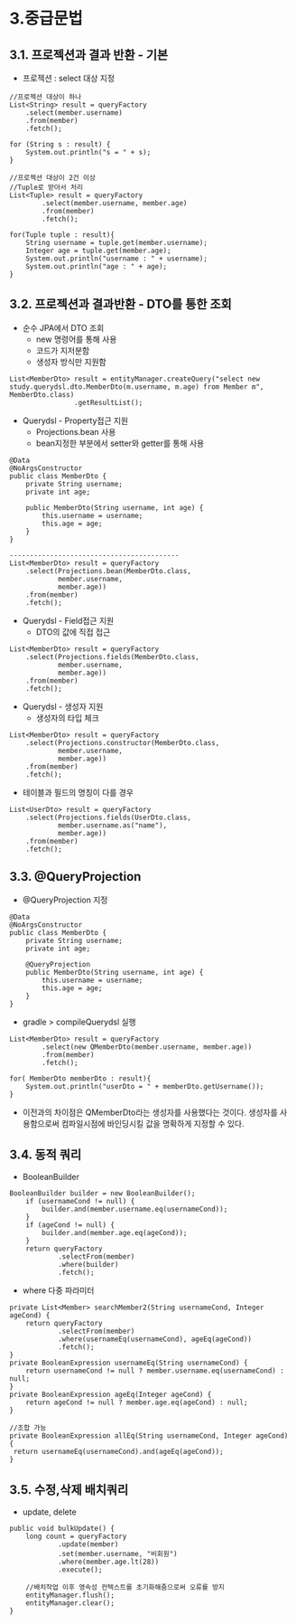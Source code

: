 # 3.중급문법

## 3.1. 프로젝션과 결과 반환 - 기본

- 프로젝션 : select 대상 지정

```code
//프로젝션 대상이 하나
List<String> result = queryFactory
    .select(member.username)
    .from(member)
    .fetch();

for (String s : result) {
    System.out.println("s = " + s);
}

//프로젝션 대상이 2건 이상
//Tuple로 받아서 처리
List<Tuple> result = queryFactory
        .select(member.username, member.age)
        .from(member)
        .fetch();

for(Tuple tuple : result){
    String username = tuple.get(member.username);
    Integer age = tuple.get(member.age);
    System.out.println("username : " + username);
    System.out.println("age : " + age);
}

```

## 3.2. 프로젝션과 결과반환 -  DTO를 통한 조회

- 순수 JPA에서 DTO 조회
  - new 명령어를 통해 사용
  - 코드가 지저분함
  - 생성자 방식만 지원함

```code
List<MemberDto> result = entityManager.createQuery("select new study.querydsl.dto.MemberDto(m.username, m.age) from Member m", MemberDto.class)
                .getResultList();
```

- Querydsl - Property접근 지원
  - Projections.bean 사용
  - bean지정한 부분에서 setter와 getter를 통해 사용

```code
@Data
@NoArgsConstructor
public class MemberDto {
    private String username;
    private int age;

    public MemberDto(String username, int age) {
        this.username = username;
        this.age = age;
    }
}

------------------------------------------
List<MemberDto> result = queryFactory
    .select(Projections.bean(MemberDto.class,
            member.username,
            member.age))
    .from(member)
    .fetch();
```

- Querydsl - Field접근 지원
  - DTO의 값에 직접 접근

```code
List<MemberDto> result = queryFactory
    .select(Projections.fields(MemberDto.class,
            member.username,
            member.age))
    .from(member)
    .fetch();
```

- Querydsl - 생성자 지원
  - 생성자의 타입 체크

```code
List<MemberDto> result = queryFactory
    .select(Projections.constructor(MemberDto.class,
            member.username,
            member.age))
    .from(member)
    .fetch();
```

- 테이블과 필드의 명칭이 다를 경우

```code
List<UserDto> result = queryFactory
    .select(Projections.fields(UserDto.class,
            member.username.as("name"),
            member.age))
    .from(member)
    .fetch();
```

## 3.3. @QueryProjection

- @QueryProjection 지정

```code
@Data
@NoArgsConstructor
public class MemberDto {
    private String username;
    private int age;

    @QueryProjection
    public MemberDto(String username, int age) {
        this.username = username;
        this.age = age;
    }
}

```

- gradle > compileQuerydsl 실행

```code
List<MemberDto> result = queryFactory
        .select(new QMemberDto(member.username, member.age))
        .from(member)
        .fetch();

for( MemberDto memberDto : result){
    System.out.println("userDto = " + memberDto.getUsername());
}
```

- 이전과의 차이점은 QMemberDto라는 생성자를 사용했다는 것이다. 생성자를 사용함으로써 컴파일시점에 바인딩시킬 값을 명확하게 지정할 수 있다.

## 3.4. 동적 쿼리

- BooleanBuilder

```code
BooleanBuilder builder = new BooleanBuilder();
    if (usernameCond != null) {
        builder.and(member.username.eq(usernameCond));
    }
    if (ageCond != null) {
        builder.and(member.age.eq(ageCond));
    }
    return queryFactory
            .selectFrom(member)
            .where(builder)
            .fetch();
```

- where 다중 파라미터

```code
private List<Member> searchMember2(String usernameCond, Integer ageCond) {
    return queryFactory
            .selectFrom(member)
            .where(usernameEq(usernameCond), ageEq(ageCond))
            .fetch();
}
private BooleanExpression usernameEq(String usernameCond) {
    return usernameCond != null ? member.username.eq(usernameCond) : null;
}
private BooleanExpression ageEq(Integer ageCond) {
    return ageCond != null ? member.age.eq(ageCond) : null;
}
```

```code
//조합 가능
private BooleanExpression allEq(String usernameCond, Integer ageCond) {
 return usernameEq(usernameCond).and(ageEq(ageCond));
}
```

## 3.5. 수정,삭제 배치쿼리

- update, delete

```code
public void bulkUpdate() {
    long count = queryFactory
            .update(member)
            .set(member.username, "비회원")
            .where(member.age.lt(28))
            .execute();

    //배치작업 이후 영속성 컨텍스트를 초기화해줌으로써 오류를 방지
    entityManager.flush();
    entityManager.clear();
}
```
